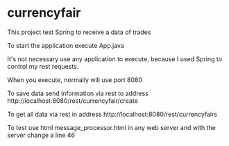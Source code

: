 # currencyfair
This project test Spring to receive a data of trades


To start the application execute App.java

It's not necessary use any application to execute, because I used Spring to control my rest requests.

When you execute, normally will use port 8080

To save data send information via rest to address http://localhost:8080/rest/currencyfair/create

To get all data via rest in address http://localhost:8080/rest/currencyfairs

To test use html message_processor.html in any web server and with the server change a line 46
